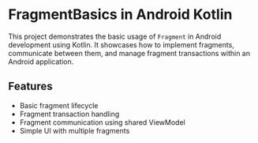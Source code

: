 # FragmentBasics in Android Kotlin

This project demonstrates the basic usage of `Fragment` in Android development using Kotlin. It showcases how to implement fragments, communicate between them, and manage fragment transactions within an Android application.

## Features
- Basic fragment lifecycle
- Fragment transaction handling
- Fragment communication using shared ViewModel
- Simple UI with multiple fragments